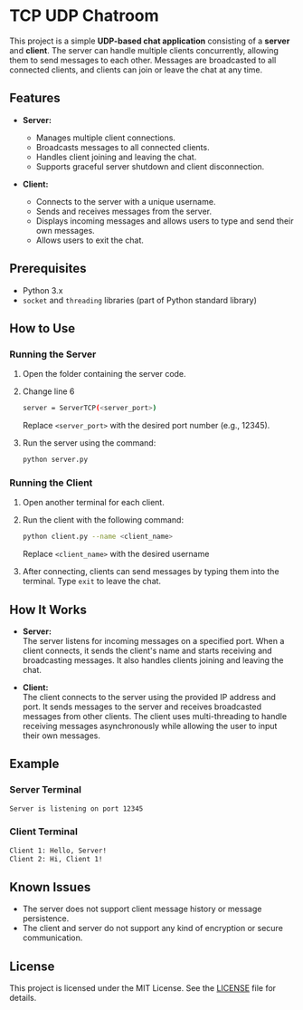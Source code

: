 # TCP UDP Chatroom

This project is a simple **UDP-based chat application** consisting of a **server** and **client**. The server can handle multiple clients concurrently, allowing them to send messages to each other. Messages are broadcasted to all connected clients, and clients can join or leave the chat at any time.

## Features

- **Server:**
  - Manages multiple client connections.
  - Broadcasts messages to all connected clients.
  - Handles client joining and leaving the chat.
  - Supports graceful server shutdown and client disconnection.

- **Client:**
  - Connects to the server with a unique username.
  - Sends and receives messages from the server.
  - Displays incoming messages and allows users to type and send their own messages.
  - Allows users to exit the chat.

## Prerequisites

- Python 3.x
- `socket` and `threading` libraries (part of Python standard library)

## How to Use

### Running the Server
1. Open the folder containing the server code.
2. Change line 6
   ```bash
   server = ServerTCP(<server_port>)
   ```
   Replace `<server_port>` with the desired port number (e.g., 12345).
   
3. Run the server using the command:
   ```bash
   python server.py
   ```

### Running the Client
1. Open another terminal for each client.
2. Run the client with the following command:
   ```bash
   python client.py --name <client_name>
   ```
   Replace `<client_name>` with the desired username

3. After connecting, clients can send messages by typing them into the terminal. Type `exit` to leave the chat.

## How It Works

- **Server:**  
  The server listens for incoming messages on a specified port. When a client connects, it sends the client's name and starts receiving and broadcasting messages. It also handles clients joining and leaving the chat.
  
- **Client:**  
  The client connects to the server using the provided IP address and port. It sends messages to the server and receives broadcasted messages from other clients. The client uses multi-threading to handle receiving messages asynchronously while allowing the user to input their own messages.

## Example

### Server Terminal
```bash
Server is listening on port 12345
```

### Client Terminal
```bash
Client 1: Hello, Server!
Client 2: Hi, Client 1!
```

## Known Issues

- The server does not support client message history or message persistence.
- The client and server do not support any kind of encryption or secure communication.

## License

This project is licensed under the MIT License. See the [LICENSE](LICENSE) file for details.
